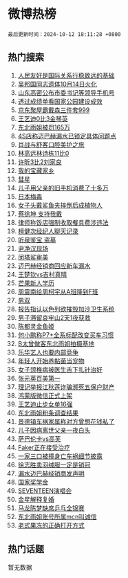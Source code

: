 # 微博热榜

`最后更新时间：2024-10-12 18:11:28 +0800`

## 热门搜索

1. [人民友好是国际关系行稳致远的基础](https://m.weibo.cn/search?containerid=100103type%3D1%26t%3D10%26q%3D%23%E4%BA%BA%E6%B0%91%E5%8F%8B%E5%A5%BD%E6%98%AF%E5%9B%BD%E9%99%85%E5%85%B3%E7%B3%BB%E8%A1%8C%E7%A8%B3%E8%87%B4%E8%BF%9C%E7%9A%84%E5%9F%BA%E7%A1%80%23&stream_entry_id=51&isnewpage=1&extparam=seat%3D1%26cate%3D10103%26filter_type%3Drealtimehot%26stream_entry_id%3D51%26c_type%3D51%26pos%3D0%26q%3D%2523%25E4%25BA%25BA%25E6%25B0%2591%25E5%258F%258B%25E5%25A5%25BD%25E6%2598%25AF%25E5%259B%25BD%25E9%2599%2585%25E5%2585%25B3%25E7%25B3%25BB%25E8%25A1%258C%25E7%25A8%25B3%25E8%2587%25B4%25E8%25BF%259C%25E7%259A%2584%25E5%259F%25BA%25E7%25A1%2580%2523%26dgr%3D0%26display_time%3D1728727887%26pre_seqid%3D17287278872740257228148)
1. [吴邦国同志遗体10月14日火化](https://m.weibo.cn/search?containerid=100103type%3D1%26t%3D10%26q%3D%23%E5%90%B4%E9%82%A6%E5%9B%BD%E5%90%8C%E5%BF%97%E9%81%97%E4%BD%9310%E6%9C%8814%E6%97%A5%E7%81%AB%E5%8C%96%23&stream_entry_id=31&isnewpage=1&extparam=seat%3D1%26realpos%3D1%26lcate%3D5001%26stream_entry_id%3D31%26cate%3D5001%26flag%3D0%26filter_type%3Drealtimehot%26pos%3D0%26c_type%3D31%26band_rank%3D1%26q%3D%2523%25E5%2590%25B4%25E9%2582%25A6%25E5%259B%25BD%25E5%2590%258C%25E5%25BF%2597%25E9%2581%2597%25E4%25BD%259310%25E6%259C%258814%25E6%2597%25A5%25E7%2581%25AB%25E5%258C%2596%2523%26dgr%3D0%26display_time%3D1728727887%26pre_seqid%3D17287278872740257228148)
1. [山东高密公布市委书记等领导手机号](https://m.weibo.cn/search?containerid=100103type%3D1%26t%3D10%26q%3D%23%E5%B1%B1%E4%B8%9C%E9%AB%98%E5%AF%86%E5%85%AC%E5%B8%83%E5%B8%82%E5%A7%94%E4%B9%A6%E8%AE%B0%E7%AD%89%E9%A2%86%E5%AF%BC%E6%89%8B%E6%9C%BA%E5%8F%B7%23&stream_entry_id=31&isnewpage=1&extparam=seat%3D1%26realpos%3D2%26lcate%3D5001%26stream_entry_id%3D31%26cate%3D5001%26flag%3D0%26filter_type%3Drealtimehot%26pos%3D1%26c_type%3D31%26band_rank%3D2%26q%3D%2523%25E5%25B1%25B1%25E4%25B8%259C%25E9%25AB%2598%25E5%25AF%2586%25E5%2585%25AC%25E5%25B8%2583%25E5%25B8%2582%25E5%25A7%2594%25E4%25B9%25A6%25E8%25AE%25B0%25E7%25AD%2589%25E9%25A2%2586%25E5%25AF%25BC%25E6%2589%258B%25E6%259C%25BA%25E5%258F%25B7%2523%26dgr%3D0%26display_time%3D1728727887%26pre_seqid%3D17287278872740257228148)
1. [透过成绩单看国家公园建设成效](https://m.weibo.cn/search?containerid=100103type%3D1%26t%3D10%26q%3D%23%E9%80%8F%E8%BF%87%E6%88%90%E7%BB%A9%E5%8D%95%E7%9C%8B%E5%9B%BD%E5%AE%B6%E5%85%AC%E5%9B%AD%E5%BB%BA%E8%AE%BE%E6%88%90%E6%95%88%23&stream_entry_id=31&isnewpage=1&extparam=seat%3D1%26realpos%3D3%26lcate%3D5001%26stream_entry_id%3D31%26cate%3D5001%26flag%3D0%26filter_type%3Drealtimehot%26pos%3D2%26c_type%3D31%26band_rank%3D3%26q%3D%2523%25E9%2580%258F%25E8%25BF%2587%25E6%2588%2590%25E7%25BB%25A9%25E5%258D%2595%25E7%259C%258B%25E5%259B%25BD%25E5%25AE%25B6%25E5%2585%25AC%25E5%259B%25AD%25E5%25BB%25BA%25E8%25AE%25BE%25E6%2588%2590%25E6%2595%2588%2523%26dgr%3D0%26display_time%3D1728727887%26pre_seqid%3D17287278872740257228148)
1. [京东聚屋霸戴森三件套999](https://m.weibo.cn/search?containerid=100103type%3D1%26t%3D10%26q%3D%23%E4%BA%AC%E4%B8%9C%E8%81%9A%E5%B1%8B%E9%9C%B8%E6%88%B4%E6%A3%AE%E4%B8%89%E4%BB%B6%E5%A5%97999%23&stream_entry_id=31&isnewpage=1&extparam=seat%3D1%26adid%3D258805%26lcate%3D5001%26stream_entry_id%3D31%26topic_ad%3D1%26cate%3D5001%26is_ad_pos%3D1%26filter_type%3Drealtimehot%26band_rank%3D4%26c_type%3D31%26pos%3D3%26q%3D%2523%25E4%25BA%25AC%25E4%25B8%259C%25E8%2581%259A%25E5%25B1%258B%25E9%259C%25B8%25E6%2588%25B4%25E6%25A3%25AE%25E4%25B8%2589%25E4%25BB%25B6%25E5%25A5%2597999%2523%26dgr%3D0%26display_time%3D1728727887%26pre_seqid%3D17287278872740257228148)
1. [王艺迪0比3金琴英](https://m.weibo.cn/search?containerid=100103type%3D1%26t%3D10%26q%3D%23%E7%8E%8B%E8%89%BA%E8%BF%AA0%E6%AF%943%E9%87%91%E7%90%B4%E8%8B%B1%23&stream_entry_id=31&isnewpage=1&extparam=seat%3D1%26realpos%3D4%26lcate%3D5001%26stream_entry_id%3D31%26cate%3D5001%26flag%3D1%26filter_type%3Drealtimehot%26pos%3D4%26c_type%3D31%26band_rank%3D4%26q%3D%2523%25E7%258E%258B%25E8%2589%25BA%25E8%25BF%25AA0%25E6%25AF%25943%25E9%2587%2591%25E7%2590%25B4%25E8%258B%25B1%2523%26dgr%3D0%26display_time%3D1728727887%26pre_seqid%3D17287278872740257228148)
1. [东北雨姐被罚165万](https://m.weibo.cn/search?containerid=100103type%3D1%26t%3D10%26q%3D%23%E4%B8%9C%E5%8C%97%E9%9B%A8%E5%A7%90%E8%A2%AB%E7%BD%9A165%E4%B8%87%23&stream_entry_id=31&isnewpage=1&extparam=seat%3D1%26realpos%3D5%26lcate%3D5001%26stream_entry_id%3D31%26cate%3D5001%26flag%3D0%26filter_type%3Drealtimehot%26pos%3D5%26c_type%3D31%26band_rank%3D5%26q%3D%2523%25E4%25B8%259C%25E5%258C%2597%25E9%259B%25A8%25E5%25A7%2590%25E8%25A2%25AB%25E7%25BD%259A165%25E4%25B8%2587%2523%26dgr%3D0%26display_time%3D1728727887%26pre_seqid%3D17287278872740257228148)
1. [4S店称迈巴赫漏水已锁定具体问题点](https://m.weibo.cn/search?containerid=100103type%3D1%26t%3D10%26q%3D%234S%E5%BA%97%E7%A7%B0%E8%BF%88%E5%B7%B4%E8%B5%AB%E6%BC%8F%E6%B0%B4%E5%B7%B2%E9%94%81%E5%AE%9A%E5%85%B7%E4%BD%93%E9%97%AE%E9%A2%98%E7%82%B9%23&stream_entry_id=31&isnewpage=1&extparam=seat%3D1%26realpos%3D6%26lcate%3D5001%26stream_entry_id%3D31%26cate%3D5001%26flag%3D1%26filter_type%3Drealtimehot%26pos%3D6%26c_type%3D31%26band_rank%3D6%26q%3D%25234S%25E5%25BA%2597%25E7%25A7%25B0%25E8%25BF%2588%25E5%25B7%25B4%25E8%25B5%25AB%25E6%25BC%258F%25E6%25B0%25B4%25E5%25B7%25B2%25E9%2594%2581%25E5%25AE%259A%25E5%2585%25B7%25E4%25BD%2593%25E9%2597%25AE%25E9%25A2%2598%25E7%2582%25B9%2523%26dgr%3D0%26display_time%3D1728727887%26pre_seqid%3D17287278872740257228148)
1. [肖战与舒客口腔美护之旅](https://m.weibo.cn/search?containerid=100103type%3D1%26t%3D10%26q%3D%23%E8%82%96%E6%88%98%E4%B8%8E%E8%88%92%E5%AE%A2%E5%8F%A3%E8%85%94%E7%BE%8E%E6%8A%A4%E4%B9%8B%E6%97%85%23&stream_entry_id=31&isnewpage=1&extparam=seat%3D1%26adid%3D258777%26lcate%3D5001%26stream_entry_id%3D31%26topic_ad%3D1%26cate%3D5001%26is_ad_pos%3D1%26filter_type%3Drealtimehot%26band_rank%3D7%26c_type%3D31%26pos%3D7%26q%3D%2523%25E8%2582%2596%25E6%2588%2598%25E4%25B8%258E%25E8%2588%2592%25E5%25AE%25A2%25E5%258F%25A3%25E8%2585%2594%25E7%25BE%258E%25E6%258A%25A4%25E4%25B9%258B%25E6%2597%2585%2523%26dgr%3D0%26display_time%3D1728727887%26pre_seqid%3D17287278872740257228148)
1. [林高远林诗栋11比0](https://m.weibo.cn/search?containerid=100103type%3D1%26t%3D10%26q%3D%23%E6%9E%97%E9%AB%98%E8%BF%9C%E6%9E%97%E8%AF%97%E6%A0%8B11%E6%AF%940%23&stream_entry_id=31&isnewpage=1&extparam=seat%3D1%26realpos%3D7%26lcate%3D5001%26stream_entry_id%3D31%26cate%3D5001%26flag%3D2%26filter_type%3Drealtimehot%26pos%3D8%26c_type%3D31%26band_rank%3D7%26q%3D%2523%25E6%259E%2597%25E9%25AB%2598%25E8%25BF%259C%25E6%259E%2597%25E8%25AF%2597%25E6%25A0%258B11%25E6%25AF%25940%2523%26dgr%3D0%26display_time%3D1728727887%26pre_seqid%3D17287278872740257228148)
1. [许昕3比2刘家良](https://m.weibo.cn/search?containerid=100103type%3D1%26t%3D10%26q%3D%E8%AE%B8%E6%98%953%E6%AF%942%E5%88%98%E5%AE%B6%E8%89%AF&stream_entry_id=31&isnewpage=1&extparam=seat%3D1%26realpos%3D8%26lcate%3D5001%26stream_entry_id%3D31%26cate%3D5001%26flag%3D0%26filter_type%3Drealtimehot%26pos%3D9%26c_type%3D31%26band_rank%3D8%26q%3D%25E8%25AE%25B8%25E6%2598%25953%25E6%25AF%25942%25E5%2588%2598%25E5%25AE%25B6%25E8%2589%25AF%26dgr%3D0%26display_time%3D1728727887%26pre_seqid%3D17287278872740257228148)
1. [我的宝藏家乡](https://m.weibo.cn/search?containerid=100103type%3D1%26t%3D10%26q%3D%23%E6%88%91%E7%9A%84%E5%AE%9D%E8%97%8F%E5%AE%B6%E4%B9%A1%23&stream_entry_id=31&isnewpage=1&extparam=seat%3D1%26realpos%3D9%26lcate%3D5001%26stream_entry_id%3D31%26cate%3D5001%26flag%3D1%26filter_type%3Drealtimehot%26pos%3D10%26c_type%3D31%26band_rank%3D9%26q%3D%2523%25E6%2588%2591%25E7%259A%2584%25E5%25AE%259D%25E8%2597%258F%25E5%25AE%25B6%25E4%25B9%25A1%2523%26dgr%3D0%26display_time%3D1728727887%26pre_seqid%3D17287278872740257228148)
1. [彗星](https://m.weibo.cn/search?containerid=100103type%3D1%26t%3D10%26q%3D%E5%BD%97%E6%98%9F&stream_entry_id=31&isnewpage=1&extparam=seat%3D1%26realpos%3D10%26lcate%3D5001%26stream_entry_id%3D31%26cate%3D5001%26flag%3D1%26filter_type%3Drealtimehot%26pos%3D11%26c_type%3D31%26band_rank%3D10%26q%3D%25E5%25BD%2597%25E6%2598%259F%26dgr%3D0%26display_time%3D1728727887%26pre_seqid%3D17287278872740257228148)
1. [儿子用父亲的旧手机消费了十多万](https://m.weibo.cn/search?containerid=100103type%3D1%26t%3D10%26q%3D%23%E5%84%BF%E5%AD%90%E7%94%A8%E7%88%B6%E4%BA%B2%E7%9A%84%E6%97%A7%E6%89%8B%E6%9C%BA%E6%B6%88%E8%B4%B9%E4%BA%86%E5%8D%81%E5%A4%9A%E4%B8%87%23&stream_entry_id=31&isnewpage=1&extparam=seat%3D1%26realpos%3D11%26lcate%3D5001%26stream_entry_id%3D31%26cate%3D5001%26flag%3D2%26filter_type%3Drealtimehot%26pos%3D12%26c_type%3D31%26band_rank%3D11%26q%3D%2523%25E5%2584%25BF%25E5%25AD%2590%25E7%2594%25A8%25E7%2588%25B6%25E4%25BA%25B2%25E7%259A%2584%25E6%2597%25A7%25E6%2589%258B%25E6%259C%25BA%25E6%25B6%2588%25E8%25B4%25B9%25E4%25BA%2586%25E5%258D%2581%25E5%25A4%259A%25E4%25B8%2587%2523%26dgr%3D0%26display_time%3D1728727887%26pre_seqid%3D17287278872740257228148)
1. [日本梅毒](https://m.weibo.cn/search?containerid=100103type%3D1%26t%3D10%26q%3D%E6%97%A5%E6%9C%AC%E6%A2%85%E6%AF%92&stream_entry_id=31&isnewpage=1&extparam=seat%3D1%26realpos%3D12%26lcate%3D5001%26stream_entry_id%3D31%26cate%3D5001%26flag%3D2%26filter_type%3Drealtimehot%26pos%3D13%26c_type%3D31%26band_rank%3D12%26q%3D%25E6%2597%25A5%25E6%259C%25AC%25E6%25A2%2585%25E6%25AF%2592%26dgr%3D0%26display_time%3D1728727887%26pre_seqid%3D17287278872740257228148)
1. [女子头戴鲨鱼夹摔倒后成植物人](https://m.weibo.cn/search?containerid=100103type%3D1%26t%3D10%26q%3D%23%E5%A5%B3%E5%AD%90%E5%A4%B4%E6%88%B4%E9%B2%A8%E9%B1%BC%E5%A4%B9%E6%91%94%E5%80%92%E5%90%8E%E6%88%90%E6%A4%8D%E7%89%A9%E4%BA%BA%23&stream_entry_id=31&isnewpage=1&extparam=seat%3D1%26realpos%3D13%26lcate%3D5001%26stream_entry_id%3D31%26cate%3D5001%26flag%3D0%26filter_type%3Drealtimehot%26pos%3D14%26c_type%3D31%26band_rank%3D13%26q%3D%2523%25E5%25A5%25B3%25E5%25AD%2590%25E5%25A4%25B4%25E6%2588%25B4%25E9%25B2%25A8%25E9%25B1%25BC%25E5%25A4%25B9%25E6%2591%2594%25E5%2580%2592%25E5%2590%258E%25E6%2588%2590%25E6%25A4%258D%25E7%2589%25A9%25E4%25BA%25BA%2523%26dgr%3D0%26display_time%3D1728727887%26pre_seqid%3D17287278872740257228148)
1. [蔡徐坤 支持我戴](https://m.weibo.cn/search?containerid=100103type%3D1%26t%3D10%26q%3D%E8%94%A1%E5%BE%90%E5%9D%A4+%E6%94%AF%E6%8C%81%E6%88%91%E6%88%B4&stream_entry_id=31&isnewpage=1&extparam=seat%3D1%26realpos%3D14%26lcate%3D5001%26stream_entry_id%3D31%26cate%3D5001%26flag%3D2%26filter_type%3Drealtimehot%26pos%3D15%26c_type%3D31%26band_rank%3D14%26q%3D%25E8%2594%25A1%25E5%25BE%2590%25E5%259D%25A4%2520%25E6%2594%25AF%25E6%258C%2581%25E6%2588%2591%25E6%2588%25B4%26dgr%3D0%26display_time%3D1728727887%26pre_seqid%3D17287278872740257228148)
1. [律师称饭店强制收取餐具费涉违法](https://m.weibo.cn/search?containerid=100103type%3D1%26t%3D10%26q%3D%23%E5%BE%8B%E5%B8%88%E7%A7%B0%E9%A5%AD%E5%BA%97%E5%BC%BA%E5%88%B6%E6%94%B6%E5%8F%96%E9%A4%90%E5%85%B7%E8%B4%B9%E6%B6%89%E8%BF%9D%E6%B3%95%23&stream_entry_id=31&isnewpage=1&extparam=seat%3D1%26realpos%3D15%26lcate%3D5001%26stream_entry_id%3D31%26cate%3D5001%26flag%3D1%26filter_type%3Drealtimehot%26pos%3D16%26c_type%3D31%26band_rank%3D15%26q%3D%2523%25E5%25BE%258B%25E5%25B8%2588%25E7%25A7%25B0%25E9%25A5%25AD%25E5%25BA%2597%25E5%25BC%25BA%25E5%2588%25B6%25E6%2594%25B6%25E5%258F%2596%25E9%25A4%2590%25E5%2585%25B7%25E8%25B4%25B9%25E6%25B6%2589%25E8%25BF%259D%25E6%25B3%2595%2523%26dgr%3D0%26display_time%3D1728727887%26pre_seqid%3D17287278872740257228148)
1. [檀健次经纪人聊天记录](https://m.weibo.cn/search?containerid=100103type%3D1%26t%3D10%26q%3D%23%E6%AA%80%E5%81%A5%E6%AC%A1%E7%BB%8F%E7%BA%AA%E4%BA%BA%E8%81%8A%E5%A4%A9%E8%AE%B0%E5%BD%95%23&stream_entry_id=31&isnewpage=1&extparam=seat%3D1%26realpos%3D16%26lcate%3D5001%26stream_entry_id%3D31%26cate%3D5001%26flag%3D2%26filter_type%3Drealtimehot%26pos%3D17%26c_type%3D31%26band_rank%3D16%26q%3D%2523%25E6%25AA%2580%25E5%2581%25A5%25E6%25AC%25A1%25E7%25BB%258F%25E7%25BA%25AA%25E4%25BA%25BA%25E8%2581%258A%25E5%25A4%25A9%25E8%25AE%25B0%25E5%25BD%2595%2523%26dgr%3D0%26display_time%3D1728727887%26pre_seqid%3D17287278872740257228148)
1. [听泉鉴宝 盗墓](https://m.weibo.cn/search?containerid=100103type%3D1%26t%3D10%26q%3D%E5%90%AC%E6%B3%89%E9%89%B4%E5%AE%9D+%E7%9B%97%E5%A2%93&stream_entry_id=31&isnewpage=1&extparam=seat%3D1%26realpos%3D17%26lcate%3D5001%26stream_entry_id%3D31%26cate%3D5001%26flag%3D2%26filter_type%3Drealtimehot%26pos%3D18%26c_type%3D31%26band_rank%3D17%26q%3D%25E5%2590%25AC%25E6%25B3%2589%25E9%2589%25B4%25E5%25AE%259D%2520%25E7%259B%2597%25E5%25A2%2593%26dgr%3D0%26display_time%3D1728727887%26pre_seqid%3D17287278872740257228148)
1. [尹净汉现场](https://m.weibo.cn/search?containerid=100103type%3D1%26t%3D10%26q%3D%E5%B0%B9%E5%87%80%E6%B1%89%E7%8E%B0%E5%9C%BA&stream_entry_id=31&isnewpage=1&extparam=seat%3D1%26realpos%3D18%26lcate%3D5001%26stream_entry_id%3D31%26cate%3D5001%26flag%3D1%26filter_type%3Drealtimehot%26pos%3D19%26c_type%3D31%26band_rank%3D18%26q%3D%25E5%25B0%25B9%25E5%2587%2580%25E6%25B1%2589%25E7%258E%25B0%25E5%259C%25BA%26dgr%3D0%26display_time%3D1728727887%26pre_seqid%3D17287278872740257228148)
1. [闵塔鲨审美](https://m.weibo.cn/search?containerid=100103type%3D1%26t%3D10%26q%3D%E9%97%B5%E5%A1%94%E9%B2%A8%E5%AE%A1%E7%BE%8E&stream_entry_id=31&isnewpage=1&extparam=seat%3D1%26realpos%3D19%26lcate%3D5001%26stream_entry_id%3D31%26cate%3D5001%26flag%3D1%26filter_type%3Drealtimehot%26pos%3D20%26c_type%3D31%26band_rank%3D19%26q%3D%25E9%2597%25B5%25E5%25A1%2594%25E9%25B2%25A8%25E5%25AE%25A1%25E7%25BE%258E%26dgr%3D0%26display_time%3D1728727887%26pre_seqid%3D17287278872740257228148)
1. [迈巴赫经销商回应新车漏水](https://m.weibo.cn/search?containerid=100103type%3D1%26t%3D10%26q%3D%23%E8%BF%88%E5%B7%B4%E8%B5%AB%E7%BB%8F%E9%94%80%E5%95%86%E5%9B%9E%E5%BA%94%E6%96%B0%E8%BD%A6%E6%BC%8F%E6%B0%B4%23&stream_entry_id=31&isnewpage=1&extparam=seat%3D1%26realpos%3D20%26lcate%3D5001%26stream_entry_id%3D31%26cate%3D5001%26flag%3D0%26filter_type%3Drealtimehot%26pos%3D21%26c_type%3D31%26band_rank%3D20%26q%3D%2523%25E8%25BF%2588%25E5%25B7%25B4%25E8%25B5%25AB%25E7%25BB%258F%25E9%2594%2580%25E5%2595%2586%25E5%259B%259E%25E5%25BA%2594%25E6%2596%25B0%25E8%25BD%25A6%25E6%25BC%258F%25E6%25B0%25B4%2523%26dgr%3D0%26display_time%3D1728727887%26pre_seqid%3D17287278872740257228148)
1. [王楚钦vs吉村真晴](https://m.weibo.cn/search?containerid=100103type%3D1%26t%3D10%26q%3D%E7%8E%8B%E6%A5%9A%E9%92%A6vs%E5%90%89%E6%9D%91%E7%9C%9F%E6%99%B4&stream_entry_id=31&isnewpage=1&extparam=seat%3D1%26realpos%3D21%26lcate%3D5001%26stream_entry_id%3D31%26cate%3D5001%26flag%3D1%26filter_type%3Drealtimehot%26pos%3D22%26c_type%3D31%26band_rank%3D21%26q%3D%25E7%258E%258B%25E6%25A5%259A%25E9%2592%25A6vs%25E5%2590%2589%25E6%259D%2591%25E7%259C%259F%25E6%2599%25B4%26dgr%3D0%26display_time%3D1728727887%26pre_seqid%3D17287278872740257228148)
1. [芒果新人学历](https://m.weibo.cn/search?containerid=100103type%3D1%26t%3D10%26q%3D%E8%8A%92%E6%9E%9C%E6%96%B0%E4%BA%BA%E5%AD%A6%E5%8E%86&stream_entry_id=31&isnewpage=1&extparam=seat%3D1%26realpos%3D22%26lcate%3D5001%26stream_entry_id%3D31%26cate%3D5001%26flag%3D1%26filter_type%3Drealtimehot%26pos%3D23%26c_type%3D31%26band_rank%3D22%26q%3D%25E8%258A%2592%25E6%259E%259C%25E6%2596%25B0%25E4%25BA%25BA%25E5%25AD%25A6%25E5%258E%2586%26dgr%3D0%26display_time%3D1728727887%26pre_seqid%3D17287278872740257228148)
1. [周震南给周柯宇从A班降到F班](https://m.weibo.cn/search?containerid=100103type%3D1%26t%3D10%26q%3D%E5%91%A8%E9%9C%87%E5%8D%97%E7%BB%99%E5%91%A8%E6%9F%AF%E5%AE%87%E4%BB%8EA%E7%8F%AD%E9%99%8D%E5%88%B0F%E7%8F%AD&stream_entry_id=31&isnewpage=1&extparam=seat%3D1%26realpos%3D23%26lcate%3D5001%26stream_entry_id%3D31%26cate%3D5001%26flag%3D0%26filter_type%3Drealtimehot%26pos%3D24%26c_type%3D31%26band_rank%3D23%26q%3D%25E5%2591%25A8%25E9%259C%2587%25E5%258D%2597%25E7%25BB%2599%25E5%2591%25A8%25E6%259F%25AF%25E5%25AE%2587%25E4%25BB%258EA%25E7%258F%25AD%25E9%2599%258D%25E5%2588%25B0F%25E7%258F%25AD%26dgr%3D0%26display_time%3D1728727887%26pre_seqid%3D17287278872740257228148)
1. [男双](https://m.weibo.cn/search?containerid=100103type%3D1%26t%3D10%26q%3D%E7%94%B7%E5%8F%8C&stream_entry_id=31&isnewpage=1&extparam=seat%3D1%26realpos%3D24%26lcate%3D5001%26stream_entry_id%3D31%26cate%3D5001%26flag%3D0%26filter_type%3Drealtimehot%26pos%3D25%26c_type%3D31%26band_rank%3D24%26q%3D%25E7%2594%25B7%25E5%258F%258C%26dgr%3D0%26display_time%3D1728727887%26pre_seqid%3D17287278872740257228148)
1. [报告指认以色列欲摧毁加沙卫生系统](https://m.weibo.cn/search?containerid=100103type%3D1%26t%3D10%26q%3D%E6%8A%A5%E5%91%8A%E6%8C%87%E8%AE%A4%E4%BB%A5%E8%89%B2%E5%88%97%E6%AC%B2%E6%91%A7%E6%AF%81%E5%8A%A0%E6%B2%99%E5%8D%AB%E7%94%9F%E7%B3%BB%E7%BB%9F&stream_entry_id=31&isnewpage=1&extparam=seat%3D1%26realpos%3D25%26lcate%3D5001%26stream_entry_id%3D31%26cate%3D5001%26flag%3D0%26filter_type%3Drealtimehot%26pos%3D26%26c_type%3D31%26band_rank%3D25%26q%3D%25E6%258A%25A5%25E5%2591%258A%25E6%258C%2587%25E8%25AE%25A4%25E4%25BB%25A5%25E8%2589%25B2%25E5%2588%2597%25E6%25AC%25B2%25E6%2591%25A7%25E6%25AF%2581%25E5%258A%25A0%25E6%25B2%2599%25E5%258D%25AB%25E7%2594%259F%25E7%25B3%25BB%25E7%25BB%259F%26dgr%3D0%26display_time%3D1728727887%26pre_seqid%3D17287278872740257228148)
1. [男子滞留哀牢山2天1夜获救](https://m.weibo.cn/search?containerid=100103type%3D1%26t%3D10%26q%3D%23%E7%94%B7%E5%AD%90%E6%BB%9E%E7%95%99%E5%93%80%E7%89%A2%E5%B1%B12%E5%A4%A91%E5%A4%9C%E8%8E%B7%E6%95%91%23&stream_entry_id=31&isnewpage=1&extparam=seat%3D1%26realpos%3D26%26lcate%3D5001%26stream_entry_id%3D31%26cate%3D5001%26flag%3D1%26filter_type%3Drealtimehot%26pos%3D27%26c_type%3D31%26band_rank%3D26%26q%3D%2523%25E7%2594%25B7%25E5%25AD%2590%25E6%25BB%259E%25E7%2595%2599%25E5%2593%2580%25E7%2589%25A2%25E5%25B1%25B12%25E5%25A4%25A91%25E5%25A4%259C%25E8%258E%25B7%25E6%2595%2591%2523%26dgr%3D0%26display_time%3D1728727887%26pre_seqid%3D17287278872740257228148)
1. [陈都灵金鱼姬](https://m.weibo.cn/search?containerid=100103type%3D1%26t%3D10%26q%3D%E9%99%88%E9%83%BD%E7%81%B5%E9%87%91%E9%B1%BC%E5%A7%AC&stream_entry_id=31&isnewpage=1&extparam=seat%3D1%26realpos%3D27%26lcate%3D5001%26stream_entry_id%3D31%26cate%3D5001%26flag%3D0%26filter_type%3Drealtimehot%26pos%3D28%26c_type%3D31%26band_rank%3D27%26q%3D%25E9%2599%2588%25E9%2583%25BD%25E7%2581%25B5%25E9%2587%2591%25E9%25B1%25BC%25E5%25A7%25AC%26dgr%3D0%26display_time%3D1728727887%26pre_seqid%3D17287278872740257228148)
1. [何小鹏称P7+全系标配改变买车习惯](https://m.weibo.cn/search?containerid=100103type%3D1%26t%3D10%26q%3D%23%E4%BD%95%E5%B0%8F%E9%B9%8F%E7%A7%B0P7%2B%E5%85%A8%E7%B3%BB%E6%A0%87%E9%85%8D%E6%94%B9%E5%8F%98%E4%B9%B0%E8%BD%A6%E4%B9%A0%E6%83%AF%23&stream_entry_id=31&isnewpage=1&extparam=seat%3D1%26adid%3D258817%26lcate%3D5001%26stream_entry_id%3D31%26cate%3D5001%26band_rank%3D28%26realpos%3D28%26filter_type%3Drealtimehot%26pos%3D29%26flag%3D0%26c_type%3D31%26q%3D%2523%25E4%25BD%2595%25E5%25B0%258F%25E9%25B9%258F%25E7%25A7%25B0P7%252B%25E5%2585%25A8%25E7%25B3%25BB%25E6%25A0%2587%25E9%2585%258D%25E6%2594%25B9%25E5%258F%2598%25E4%25B9%25B0%25E8%25BD%25A6%25E4%25B9%25A0%25E6%2583%25AF%2523%26dgr%3D0%26display_time%3D1728727887%26pre_seqid%3D17287278872740257228148)
1. [B太曾做客东北雨姐拍摄基地](https://m.weibo.cn/search?containerid=100103type%3D1%26t%3D10%26q%3D%23B%E5%A4%AA%E6%9B%BE%E5%81%9A%E5%AE%A2%E4%B8%9C%E5%8C%97%E9%9B%A8%E5%A7%90%E6%8B%8D%E6%91%84%E5%9F%BA%E5%9C%B0%23&stream_entry_id=31&isnewpage=1&extparam=seat%3D1%26realpos%3D29%26lcate%3D5001%26stream_entry_id%3D31%26cate%3D5001%26flag%3D0%26filter_type%3Drealtimehot%26pos%3D30%26c_type%3D31%26band_rank%3D29%26q%3D%2523B%25E5%25A4%25AA%25E6%259B%25BE%25E5%2581%259A%25E5%25AE%25A2%25E4%25B8%259C%25E5%258C%2597%25E9%259B%25A8%25E5%25A7%2590%25E6%258B%258D%25E6%2591%2584%25E5%259F%25BA%25E5%259C%25B0%2523%26dgr%3D0%26display_time%3D1728727887%26pre_seqid%3D17287278872740257228148)
1. [乐华艺人也要内部竞争](https://m.weibo.cn/search?containerid=100103type%3D1%26t%3D10%26q%3D%E4%B9%90%E5%8D%8E%E8%89%BA%E4%BA%BA%E4%B9%9F%E8%A6%81%E5%86%85%E9%83%A8%E7%AB%9E%E4%BA%89&stream_entry_id=31&isnewpage=1&extparam=seat%3D1%26realpos%3D30%26lcate%3D5001%26stream_entry_id%3D31%26cate%3D5001%26flag%3D1%26filter_type%3Drealtimehot%26pos%3D31%26c_type%3D31%26band_rank%3D30%26q%3D%25E4%25B9%2590%25E5%258D%258E%25E8%2589%25BA%25E4%25BA%25BA%25E4%25B9%259F%25E8%25A6%2581%25E5%2586%2585%25E9%2583%25A8%25E7%25AB%259E%25E4%25BA%2589%26dgr%3D0%26display_time%3D1728727887%26pre_seqid%3D17287278872740257228148)
1. [年轻人开始养黏菌当宠物](https://m.weibo.cn/search?containerid=100103type%3D1%26t%3D10%26q%3D%23%E5%B9%B4%E8%BD%BB%E4%BA%BA%E5%BC%80%E5%A7%8B%E5%85%BB%E9%BB%8F%E8%8F%8C%E5%BD%93%E5%AE%A0%E7%89%A9%23&stream_entry_id=31&isnewpage=1&extparam=seat%3D1%26realpos%3D31%26lcate%3D5001%26stream_entry_id%3D31%26cate%3D5001%26flag%3D1%26filter_type%3Drealtimehot%26pos%3D32%26c_type%3D31%26band_rank%3D31%26q%3D%2523%25E5%25B9%25B4%25E8%25BD%25BB%25E4%25BA%25BA%25E5%25BC%2580%25E5%25A7%258B%25E5%2585%25BB%25E9%25BB%258F%25E8%258F%258C%25E5%25BD%2593%25E5%25AE%25A0%25E7%2589%25A9%2523%26dgr%3D0%26display_time%3D1728727887%26pre_seqid%3D17287278872740257228148)
1. [女子颈椎病被医生舌下扎针治好](https://m.weibo.cn/search?containerid=100103type%3D1%26t%3D10%26q%3D%23%E5%A5%B3%E5%AD%90%E9%A2%88%E6%A4%8E%E7%97%85%E8%A2%AB%E5%8C%BB%E7%94%9F%E8%88%8C%E4%B8%8B%E6%89%8E%E9%92%88%E6%B2%BB%E5%A5%BD%23&stream_entry_id=31&isnewpage=1&extparam=seat%3D1%26realpos%3D32%26lcate%3D5001%26stream_entry_id%3D31%26cate%3D5001%26flag%3D0%26filter_type%3Drealtimehot%26pos%3D33%26c_type%3D31%26band_rank%3D32%26q%3D%2523%25E5%25A5%25B3%25E5%25AD%2590%25E9%25A2%2588%25E6%25A4%258E%25E7%2597%2585%25E8%25A2%25AB%25E5%258C%25BB%25E7%2594%259F%25E8%2588%258C%25E4%25B8%258B%25E6%2589%258E%25E9%2592%2588%25E6%25B2%25BB%25E5%25A5%25BD%2523%26dgr%3D0%26display_time%3D1728727887%26pre_seqid%3D17287278872740257228148)
1. [张元英百美第一](https://m.weibo.cn/search?containerid=100103type%3D1%26t%3D10%26q%3D%23%E5%BC%A0%E5%85%83%E8%8B%B1%E7%99%BE%E7%BE%8E%E7%AC%AC%E4%B8%80%23&stream_entry_id=31&isnewpage=1&extparam=seat%3D1%26realpos%3D33%26lcate%3D5001%26stream_entry_id%3D31%26cate%3D5001%26flag%3D1%26filter_type%3Drealtimehot%26pos%3D34%26c_type%3D31%26band_rank%3D33%26q%3D%2523%25E5%25BC%25A0%25E5%2585%2583%25E8%258B%25B1%25E7%2599%25BE%25E7%25BE%258E%25E7%25AC%25AC%25E4%25B8%2580%2523%26dgr%3D0%26display_time%3D1728727887%26pre_seqid%3D17287278872740257228148)
1. [理记举报江秋莲诈骗濒死五保户财产](https://m.weibo.cn/search?containerid=100103type%3D1%26t%3D10%26q%3D%23%E7%90%86%E8%AE%B0%E4%B8%BE%E6%8A%A5%E6%B1%9F%E7%A7%8B%E8%8E%B2%E8%AF%88%E9%AA%97%E6%BF%92%E6%AD%BB%E4%BA%94%E4%BF%9D%E6%88%B7%E8%B4%A2%E4%BA%A7%23&stream_entry_id=31&isnewpage=1&extparam=seat%3D1%26realpos%3D34%26lcate%3D5001%26stream_entry_id%3D31%26cate%3D5001%26flag%3D1%26filter_type%3Drealtimehot%26pos%3D35%26c_type%3D31%26band_rank%3D34%26q%3D%2523%25E7%2590%2586%25E8%25AE%25B0%25E4%25B8%25BE%25E6%258A%25A5%25E6%25B1%259F%25E7%25A7%258B%25E8%258E%25B2%25E8%25AF%2588%25E9%25AA%2597%25E6%25BF%2592%25E6%25AD%25BB%25E4%25BA%2594%25E4%25BF%259D%25E6%2588%25B7%25E8%25B4%25A2%25E4%25BA%25A7%2523%26dgr%3D0%26display_time%3D1728727887%26pre_seqid%3D17287278872740257228148)
1. [鸿蒙版微信正式上架](https://m.weibo.cn/search?containerid=100103type%3D1%26t%3D10%26q%3D%23%E9%B8%BF%E8%92%99%E7%89%88%E5%BE%AE%E4%BF%A1%E6%AD%A3%E5%BC%8F%E4%B8%8A%E6%9E%B6%23&stream_entry_id=31&isnewpage=1&extparam=seat%3D1%26realpos%3D35%26lcate%3D5001%26stream_entry_id%3D31%26cate%3D5001%26flag%3D1%26filter_type%3Drealtimehot%26pos%3D36%26c_type%3D31%26band_rank%3D35%26q%3D%2523%25E9%25B8%25BF%25E8%2592%2599%25E7%2589%2588%25E5%25BE%25AE%25E4%25BF%25A1%25E6%25AD%25A3%25E5%25BC%258F%25E4%25B8%258A%25E6%259E%25B6%2523%26dgr%3D0%26display_time%3D1728727887%26pre_seqid%3D17287278872740257228148)
1. [王艺迪止步女单16强](https://m.weibo.cn/search?containerid=100103type%3D1%26t%3D10%26q%3D%23%E7%8E%8B%E8%89%BA%E8%BF%AA%E6%AD%A2%E6%AD%A5%E5%A5%B3%E5%8D%9516%E5%BC%BA%23&stream_entry_id=31&isnewpage=1&extparam=seat%3D1%26realpos%3D36%26lcate%3D5001%26stream_entry_id%3D31%26cate%3D5001%26flag%3D1%26filter_type%3Drealtimehot%26pos%3D37%26c_type%3D31%26band_rank%3D36%26q%3D%2523%25E7%258E%258B%25E8%2589%25BA%25E8%25BF%25AA%25E6%25AD%25A2%25E6%25AD%25A5%25E5%25A5%25B3%25E5%258D%259516%25E5%25BC%25BA%2523%26dgr%3D0%26display_time%3D1728727887%26pre_seqid%3D17287278872740257228148)
1. [东北雨姐粉条调查结果](https://m.weibo.cn/search?containerid=100103type%3D1%26t%3D10%26q%3D%23%E4%B8%9C%E5%8C%97%E9%9B%A8%E5%A7%90%E7%B2%89%E6%9D%A1%E8%B0%83%E6%9F%A5%E7%BB%93%E6%9E%9C%23&stream_entry_id=31&isnewpage=1&extparam=seat%3D1%26realpos%3D37%26lcate%3D5001%26stream_entry_id%3D31%26cate%3D5001%26flag%3D0%26filter_type%3Drealtimehot%26pos%3D38%26c_type%3D31%26band_rank%3D37%26q%3D%2523%25E4%25B8%259C%25E5%258C%2597%25E9%259B%25A8%25E5%25A7%2590%25E7%25B2%2589%25E6%259D%25A1%25E8%25B0%2583%25E6%259F%25A5%25E7%25BB%2593%25E6%259E%259C%2523%26dgr%3D0%26display_time%3D1728727887%26pre_seqid%3D17287278872740257228148)
1. [景德镇车祸家属称对方曾想花钱私了](https://m.weibo.cn/search?containerid=100103type%3D1%26t%3D10%26q%3D%23%E6%99%AF%E5%BE%B7%E9%95%87%E8%BD%A6%E7%A5%B8%E5%AE%B6%E5%B1%9E%E7%A7%B0%E5%AF%B9%E6%96%B9%E6%9B%BE%E6%83%B3%E8%8A%B1%E9%92%B1%E7%A7%81%E4%BA%86%23&stream_entry_id=31&isnewpage=1&extparam=seat%3D1%26realpos%3D38%26lcate%3D5001%26stream_entry_id%3D31%26cate%3D5001%26flag%3D1%26filter_type%3Drealtimehot%26pos%3D39%26c_type%3D31%26band_rank%3D38%26q%3D%2523%25E6%2599%25AF%25E5%25BE%25B7%25E9%2595%2587%25E8%25BD%25A6%25E7%25A5%25B8%25E5%25AE%25B6%25E5%25B1%259E%25E7%25A7%25B0%25E5%25AF%25B9%25E6%2596%25B9%25E6%259B%25BE%25E6%2583%25B3%25E8%258A%25B1%25E9%2592%25B1%25E7%25A7%2581%25E4%25BA%2586%2523%26dgr%3D0%26display_time%3D1728727887%26pre_seqid%3D17287278872740257228148)
1. [儿子因病离世父亲一夜白头](https://m.weibo.cn/search?containerid=100103type%3D1%26t%3D10%26q%3D%23%E5%84%BF%E5%AD%90%E5%9B%A0%E7%97%85%E7%A6%BB%E4%B8%96%E7%88%B6%E4%BA%B2%E4%B8%80%E5%A4%9C%E7%99%BD%E5%A4%B4%23&stream_entry_id=31&isnewpage=1&extparam=seat%3D1%26realpos%3D39%26lcate%3D5001%26stream_entry_id%3D31%26cate%3D5001%26flag%3D0%26filter_type%3Drealtimehot%26pos%3D40%26c_type%3D31%26band_rank%3D39%26q%3D%2523%25E5%2584%25BF%25E5%25AD%2590%25E5%259B%25A0%25E7%2597%2585%25E7%25A6%25BB%25E4%25B8%2596%25E7%2588%25B6%25E4%25BA%25B2%25E4%25B8%2580%25E5%25A4%259C%25E7%2599%25BD%25E5%25A4%25B4%2523%26dgr%3D0%26display_time%3D1728727887%26pre_seqid%3D17287278872740257228148)
1. [萨巴伦卡vs高芙](https://m.weibo.cn/search?containerid=100103type%3D1%26t%3D10%26q%3D%23%E8%90%A8%E5%B7%B4%E4%BC%A6%E5%8D%A1vs%E9%AB%98%E8%8A%99%23&stream_entry_id=31&isnewpage=1&extparam=seat%3D1%26realpos%3D40%26lcate%3D5001%26stream_entry_id%3D31%26cate%3D5001%26flag%3D1%26filter_type%3Drealtimehot%26pos%3D41%26c_type%3D31%26band_rank%3D40%26q%3D%2523%25E8%2590%25A8%25E5%25B7%25B4%25E4%25BC%25A6%25E5%258D%25A1vs%25E9%25AB%2598%25E8%258A%2599%2523%26dgr%3D0%26display_time%3D1728727887%26pre_seqid%3D17287278872740257228148)
1. [Faker正在接受治疗](https://m.weibo.cn/search?containerid=100103type%3D1%26t%3D10%26q%3D%23Faker%E6%AD%A3%E5%9C%A8%E6%8E%A5%E5%8F%97%E6%B2%BB%E7%96%97%23&stream_entry_id=31&isnewpage=1&extparam=seat%3D1%26realpos%3D41%26lcate%3D5001%26stream_entry_id%3D31%26cate%3D5001%26flag%3D1%26filter_type%3Drealtimehot%26pos%3D42%26c_type%3D31%26band_rank%3D41%26q%3D%2523Faker%25E6%25AD%25A3%25E5%259C%25A8%25E6%258E%25A5%25E5%258F%2597%25E6%25B2%25BB%25E7%2596%2597%2523%26dgr%3D0%26display_time%3D1728727887%26pre_seqid%3D17287278872740257228148)
1. [一家三口被撞身亡车祸细节披露](https://m.weibo.cn/search?containerid=100103type%3D1%26t%3D10%26q%3D%23%E4%B8%80%E5%AE%B6%E4%B8%89%E5%8F%A3%E8%A2%AB%E6%92%9E%E8%BA%AB%E4%BA%A1%E8%BD%A6%E7%A5%B8%E7%BB%86%E8%8A%82%E6%8A%AB%E9%9C%B2%23&stream_entry_id=31&isnewpage=1&extparam=seat%3D1%26realpos%3D42%26lcate%3D5001%26stream_entry_id%3D31%26cate%3D5001%26flag%3D0%26filter_type%3Drealtimehot%26pos%3D43%26c_type%3D31%26band_rank%3D42%26q%3D%2523%25E4%25B8%2580%25E5%25AE%25B6%25E4%25B8%2589%25E5%258F%25A3%25E8%25A2%25AB%25E6%2592%259E%25E8%25BA%25AB%25E4%25BA%25A1%25E8%25BD%25A6%25E7%25A5%25B8%25E7%25BB%2586%25E8%258A%2582%25E6%258A%25AB%25E9%259C%25B2%2523%26dgr%3D0%26display_time%3D1728727887%26pre_seqid%3D17287278872740257228148)
1. [徐志胜卖羽绒服一定是销冠](https://m.weibo.cn/search?containerid=100103type%3D1%26t%3D10%26q%3D%23%E5%BE%90%E5%BF%97%E8%83%9C%E5%8D%96%E7%BE%BD%E7%BB%92%E6%9C%8D%E4%B8%80%E5%AE%9A%E6%98%AF%E9%94%80%E5%86%A0%23&stream_entry_id=31&isnewpage=1&extparam=seat%3D1%26adid%3D258678%26lcate%3D5001%26stream_entry_id%3D31%26cate%3D5001%26band_rank%3D43%26realpos%3D43%26filter_type%3Drealtimehot%26pos%3D44%26flag%3D0%26c_type%3D31%26q%3D%2523%25E5%25BE%2590%25E5%25BF%2597%25E8%2583%259C%25E5%258D%2596%25E7%25BE%25BD%25E7%25BB%2592%25E6%259C%258D%25E4%25B8%2580%25E5%25AE%259A%25E6%2598%25AF%25E9%2594%2580%25E5%2586%25A0%2523%26dgr%3D0%26display_time%3D1728727887%26pre_seqid%3D17287278872740257228148)
1. [漏水迈巴赫经销商发声明](https://m.weibo.cn/search?containerid=100103type%3D1%26t%3D10%26q%3D%23%E6%BC%8F%E6%B0%B4%E8%BF%88%E5%B7%B4%E8%B5%AB%E7%BB%8F%E9%94%80%E5%95%86%E5%8F%91%E5%A3%B0%E6%98%8E%23&stream_entry_id=31&isnewpage=1&extparam=seat%3D1%26realpos%3D44%26lcate%3D5001%26stream_entry_id%3D31%26cate%3D5001%26flag%3D1%26filter_type%3Drealtimehot%26pos%3D45%26c_type%3D31%26band_rank%3D44%26q%3D%2523%25E6%25BC%258F%25E6%25B0%25B4%25E8%25BF%2588%25E5%25B7%25B4%25E8%25B5%25AB%25E7%25BB%258F%25E9%2594%2580%25E5%2595%2586%25E5%258F%2591%25E5%25A3%25B0%25E6%2598%258E%2523%26dgr%3D0%26display_time%3D1728727887%26pre_seqid%3D17287278872740257228148)
1. [国家奖学金](https://m.weibo.cn/search?containerid=100103type%3D1%26t%3D10%26q%3D%E5%9B%BD%E5%AE%B6%E5%A5%96%E5%AD%A6%E9%87%91&stream_entry_id=31&isnewpage=1&extparam=seat%3D1%26realpos%3D45%26lcate%3D5001%26stream_entry_id%3D31%26cate%3D5001%26flag%3D0%26filter_type%3Drealtimehot%26pos%3D46%26c_type%3D31%26band_rank%3D45%26q%3D%25E5%259B%25BD%25E5%25AE%25B6%25E5%25A5%2596%25E5%25AD%25A6%25E9%2587%2591%26dgr%3D0%26display_time%3D1728727887%26pre_seqid%3D17287278872740257228148)
1. [SEVENTEEN演唱会](https://m.weibo.cn/search?containerid=100103type%3D1%26t%3D10%26q%3DSEVENTEEN%E6%BC%94%E5%94%B1%E4%BC%9A&stream_entry_id=31&isnewpage=1&extparam=seat%3D1%26realpos%3D46%26lcate%3D5001%26stream_entry_id%3D31%26cate%3D5001%26flag%3D1%26filter_type%3Drealtimehot%26pos%3D47%26c_type%3D31%26band_rank%3D46%26q%3DSEVENTEEN%25E6%25BC%2594%25E5%2594%25B1%25E4%25BC%259A%26dgr%3D0%26display_time%3D1728727887%26pre_seqid%3D17287278872740257228148)
1. [金星解释复婚](https://m.weibo.cn/search?containerid=100103type%3D1%26t%3D10%26q%3D%23%E9%87%91%E6%98%9F%E8%A7%A3%E9%87%8A%E5%A4%8D%E5%A9%9A%23&stream_entry_id=31&isnewpage=1&extparam=seat%3D1%26realpos%3D47%26lcate%3D5001%26stream_entry_id%3D31%26cate%3D5001%26flag%3D0%26filter_type%3Drealtimehot%26pos%3D48%26c_type%3D31%26band_rank%3D47%26q%3D%2523%25E9%2587%2591%25E6%2598%259F%25E8%25A7%25A3%25E9%2587%258A%25E5%25A4%258D%25E5%25A9%259A%2523%26dgr%3D0%26display_time%3D1728727887%26pre_seqid%3D17287278872740257228148)
1. [马龙陈梦缺席乒乓全锦赛](https://m.weibo.cn/search?containerid=100103type%3D1%26t%3D10%26q%3D%23%E9%A9%AC%E9%BE%99%E9%99%88%E6%A2%A6%E7%BC%BA%E5%B8%AD%E4%B9%92%E4%B9%93%E5%85%A8%E9%94%A6%E8%B5%9B%23&stream_entry_id=31&isnewpage=1&extparam=seat%3D1%26realpos%3D48%26lcate%3D5001%26stream_entry_id%3D31%26cate%3D5001%26flag%3D0%26filter_type%3Drealtimehot%26pos%3D49%26c_type%3D31%26band_rank%3D48%26q%3D%2523%25E9%25A9%25AC%25E9%25BE%2599%25E9%2599%2588%25E6%25A2%25A6%25E7%25BC%25BA%25E5%25B8%25AD%25E4%25B9%2592%25E4%25B9%2593%25E5%2585%25A8%25E9%2594%25A6%25E8%25B5%259B%2523%26dgr%3D0%26display_time%3D1728727887%26pre_seqid%3D17287278872740257228148)
1. [东北雨姐账号所属mcn叫诚信](https://m.weibo.cn/search?containerid=100103type%3D1%26t%3D10%26q%3D%23%E4%B8%9C%E5%8C%97%E9%9B%A8%E5%A7%90%E8%B4%A6%E5%8F%B7%E6%89%80%E5%B1%9Emcn%E5%8F%AB%E8%AF%9A%E4%BF%A1%23&stream_entry_id=31&isnewpage=1&extparam=seat%3D1%26realpos%3D49%26lcate%3D5001%26stream_entry_id%3D31%26cate%3D5001%26flag%3D1%26filter_type%3Drealtimehot%26pos%3D50%26c_type%3D31%26band_rank%3D49%26q%3D%2523%25E4%25B8%259C%25E5%258C%2597%25E9%259B%25A8%25E5%25A7%2590%25E8%25B4%25A6%25E5%258F%25B7%25E6%2589%2580%25E5%25B1%259Emcn%25E5%258F%25AB%25E8%25AF%259A%25E4%25BF%25A1%2523%26dgr%3D0%26display_time%3D1728727887%26pre_seqid%3D17287278872740257228148)
1. [老式果冻的正确打开方式](https://m.weibo.cn/search?containerid=100103type%3D1%26t%3D10%26q%3D%E8%80%81%E5%BC%8F%E6%9E%9C%E5%86%BB%E7%9A%84%E6%AD%A3%E7%A1%AE%E6%89%93%E5%BC%80%E6%96%B9%E5%BC%8F&stream_entry_id=31&isnewpage=1&extparam=seat%3D1%26realpos%3D50%26lcate%3D5001%26stream_entry_id%3D31%26cate%3D5001%26flag%3D1%26filter_type%3Drealtimehot%26pos%3D51%26c_type%3D31%26band_rank%3D50%26q%3D%25E8%2580%2581%25E5%25BC%258F%25E6%259E%259C%25E5%2586%25BB%25E7%259A%2584%25E6%25AD%25A3%25E7%25A1%25AE%25E6%2589%2593%25E5%25BC%2580%25E6%2596%25B9%25E5%25BC%258F%26dgr%3D0%26display_time%3D1728727887%26pre_seqid%3D17287278872740257228148)

## 热门话题

暂无数据

